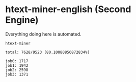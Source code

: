 # htext-miner-english (Second Engine)

Everything doing here is automated.

```
htext-miner

total: 7628/9523 (80.10080856872834%)

job0: 1717
job1: 1942
job2: 2598
job3: 1371
```
